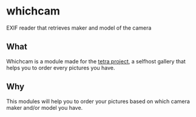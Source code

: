 # whichcam
EXIF reader that retrieves maker and model of the camera

## What
Whichcam is a module made for the [tetra project]("https://tetracorp.eu"), a selfhost gallery that helps you to order every pictures you have.

## Why
This modules will help you to order your pictures based on which camera maker and/or model you have.
